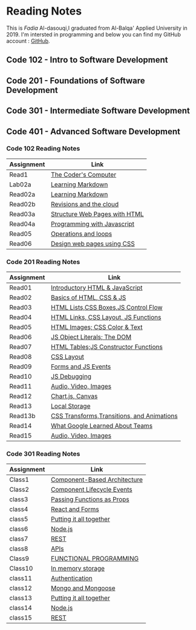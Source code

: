 # Reading Notes

This is *Fadia* Al-dasouqi,I graduated from Al-Balqa' Applied University in 2019. 
I'm intersted in programming and below you can find my GitHub account :
[GitHub](https://github.com/Al-dasouqi).

## Code 102 - Intro to Software Development

## Code 201 - Foundations of Software Development

## Code 301 - Intermediate Software Development

## Code 401 - Advanced Software Development

### Code 102 Reading Notes

Assignment        |      Link                                         |
------------------| ----------------------------------------------    |
Read1             | [The Coder's Computer](102/read1.md)              |
Lab02a            | [Learning Markdown](102/lab02a.md)                |
Read02a           | [Learning Markdown](102/read02a.md)               |
Read02b           | [Revisions and the cloud](102/read02b.md)         |
Read03a           | [Structure Web Pages with HTML](102/read03a.md)   |
Read04a           | [Programming with Javascript](102/read04a.md)     |
Read05            | [Operations and loops](102/read05.md)             |
Read06            | [Design web pages using CSS](102/read06.md)       |


### Code 201 Reading Notes

Assignment    |      Link                                                        |
--------------| --------------------------------------------------------------   |
Read01        | [Introductory HTML & JavaScript](201/class1.md)                  |
Read02        | [Basics of HTML, CSS & JS](201/class2.md)                        |
Read03        | [HTML Lists,CSS Boxes,JS Control Flow](201/class3.md)            |
Read04        | [HTML Links, CSS Layout, JS Functions](201/class4.md)            |
Read05        | [HTML Images; CSS Color & Text](201/class5.md)                   |
Read06        | [JS Object Literals; The DOM](201/class6.md)                     |
Read07        | [HTML Tables;JS Constructor Functions](201/class7.md)            |
Read08        | [CSS Layout](201/class8.md)                                      |
Read09        | [Forms and JS Events](201/class9.md)                             |
Read10        | [JS Debugging](201/class10.md)                                   |
Read11        | [Audio, Video, Images](201/class11.md)                           |
Read12        | [Chart.js, Canvas](201/class12.md)                               |
Read13        | [Local Storage](201/class13.md)                                  |
Read13b       | [CSS Transforms,Transitions, and Animations](201/class13b.md)    |
Read14        | [What Google Learned About Teams](201/class14.md)                |
Read15        | [Audio, Video, Images](201/class15.md)                           |


### Code 301 Reading Notes

Assignment        |      Link                                         |
------------------| ----------------------------------------------    |
Class1            | [Component-Based Architecture](301/class1.md)     |
Class2            | [Component Lifecycle Events](301/class2.md)       |
class3            | [Passing Functions as Props](301/class3.md)       |
class4            | [React and Forms](301/class4.md)                  |
class5            | [Putting it all together](301/class5.md)          |
class6            | [Node.js](301/class6.md)                          |
class7            | [REST](301/class7.md)                             |
class8            | [APIs](301/class8.md)                             |
Class9            | [FUNCTIONAL PROGRAMMING](301/class9.md)           |
Class10           | [In memory storage](301/class10.md)               |
class11           | [Authentication](301/class11.md)                  |
class12           | [Mongo and Mongoose](301/class12.md)              |
class13           | [Putting it all together](301/class13.md)         |
class14           | [Node.js](301/class14.md)                         |
class15           | [REST](301/class15.md)                            |

